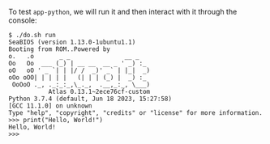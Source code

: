 To test `app-python`, we will run it and then interact with it through the console:

```console
$ ./do.sh run
SeaBIOS (version 1.13.0-1ubuntu1.1)
Booting from ROM..Powered by
o.   .o       _ _               __ _
Oo   Oo  ___ (_) | __ __  __ _ ' _) :_
oO   oO ' _ `| | |/ /  _)' _` | |_|  _)
oOo oOO| | | | |   (| | | (_) |  _) :_
 OoOoO ._, ._:_:_,\_._,  .__,_:_, \___)
           Atlas 0.13.1~2ece76cf-custom
Python 3.7.4 (default, Jun 18 2023, 15:27:58) 
[GCC 11.1.0] on unknown
Type "help", "copyright", "credits" or "license" for more information.
>>> print("Hello, World!")
Hello, World!
>>>
```
